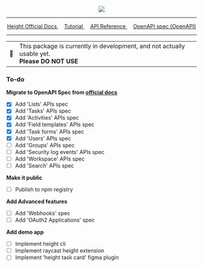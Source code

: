 <p align="center">
<img src="https://user-images.githubusercontent.com/24666383/219410352-87a39927-2e12-4ead-98b2-b4627fc2def3.png"/>
</p>

<hr />

<p align="center">
<a href="https://www.notion.so/API-documentation-643aea5bf01742de9232e5971cb4afda#96028ae01cb64dbf8a36ba9c31f3cd2a">
Height Official Docs
</a>
&nbsp;&nbsp;&nbsp;
<a href="https://height-api.xyz/http://height-api.xyz/docs/intro">
Tutorial
</a>
&nbsp;&nbsp;&nbsp;
<a href="https://height-api.xyz/docs/api/height-app-api">
API Reference
</a>
&nbsp;&nbsp;&nbsp;
<a href="http://height-api.xyz/openapi/">
OpenAPI spec (OpenAPI)
</a>
</p>


<hr />



<table align="center">
<tr>
<td>
🚧
</td>
<td>
This package is currently in development, and not actually usable yet.
<br/>
<b>Please DO NOT USE</b>
</td>
</tr>
</table>

### To-do

**Migrate to OpenAPI Spec from [official docs](https://www.notion.so/API-documentation-643aea5bf01742de9232e5971cb4afda)**
- [x] Add 'Lists' APIs spec
- [x] Add 'Tasks' APIs spec
- [x] Add 'Activities' APIs spec
- [x] Add 'Field templates' APIs spec
- [x] Add 'Task forms' APIs spec
- [x] Add 'Users' APIs spec
- [ ] Add 'Groups' APIs spec
- [ ] Add 'Security log events' APIs spec
- [ ] Add 'Workspace' APIs spec
- [ ] Add 'Search' APIs spec

**Make it public**
- [ ] Publish to npm registry


**Add Advanced features**
- [ ] Add 'Webhooks' spec
- [ ] Add 'OAuth2 Applications' spec

**Add demo app**
- [ ] Implement height cli
- [ ] Implement raycast height extension
- [ ] Implement 'height task card' figma plugin
